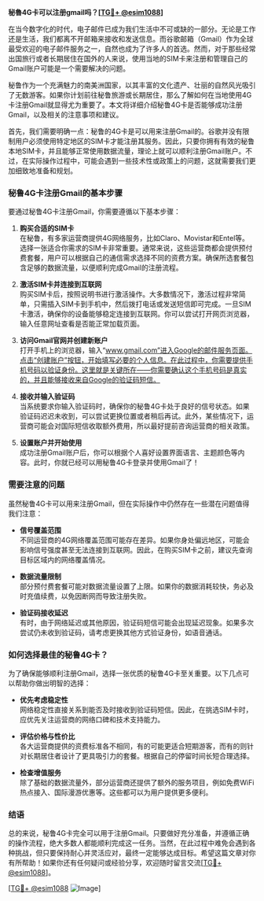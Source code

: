 **秘魯4G卡可以注册gmail吗？[[TG💪+ @esim1088](https://t.me/s/esim1088)]**

在当今数字化的时代，电子邮件已成为我们生活中不可或缺的一部分。无论是工作还是生活，我们都离不开邮箱来接收和发送信息。而谷歌邮箱（Gmail）作为全球最受欢迎的电子邮件服务之一，自然也成为了许多人的首选。然而，对于那些经常出国旅行或者长期居住在国外的人来说，使用当地的SIM卡来注册和管理自己的Gmail账户可能是一个需要解决的问题。

秘鲁作为一个充满魅力的南美洲国家，以其丰富的文化遗产、壮丽的自然风光吸引了无数游客。如果你计划前往秘鲁旅游或长期居住，那么了解如何在当地使用4G卡注册Gmail就显得尤为重要了。本文将详细介绍秘鲁4G卡是否能够成功注册Gmail，以及相关的注意事项和建议。

首先，我们需要明确一点：秘鲁的4G卡是可以用来注册Gmail的。谷歌并没有限制用户必须使用特定地区的SIM卡才能注册其服务。因此，只要你拥有有效的秘鲁本地SIM卡，并且能够正常使用数据流量，理论上就可以顺利注册Gmail账户。不过，在实际操作过程中，可能会遇到一些技术性或政策上的问题，这就需要我们更加细致地准备和规划。

### **秘鲁4G卡注册Gmail的基本步骤**

要通过秘鲁4G卡注册Gmail，你需要遵循以下基本步骤：

1. **购买合适的SIM卡**  
   在秘鲁，有多家运营商提供4G网络服务，比如Claro、Movistar和Entel等。选择一张适合你需求的SIM卡非常重要。通常来说，这些运营商都会提供预付费套餐，用户可以根据自己的通信需求选择不同的资费方案。确保所选套餐包含足够的数据流量，以便顺利完成Gmail的注册流程。

2. **激活SIM卡并连接到互联网**  
   购买SIM卡后，按照说明书进行激活操作。大多数情况下，激活过程非常简单，只需插入SIM卡到手机中，然后拨打电话或发送短信即可完成。一旦SIM卡激活，确保你的设备能够稳定连接到互联网。你可以尝试打开网页浏览器，输入任意网址查看是否能正常加载页面。

3. **访问Gmail官网并创建新账户**  
   打开手机上的浏览器，输入“www.gmail.com”进入Google的邮件服务页面。点击“创建账户”按钮，开始填写必要的个人信息。在此过程中，你需要提供手机号码以验证身份。这里就是关键所在——你需要确认这个手机号码是真实的，并且能够接收来自Google的验证码短信。

4. **接收并输入验证码**  
   当系统要求你输入验证码时，确保你的秘鲁4G卡处于良好的信号状态。如果验证码迟迟未收到，可以尝试更换位置或者稍后再试。此外，某些情况下，运营商可能会对国际短信收取额外费用，所以最好提前咨询运营商的相关政策。

5. **设置账户并开始使用**  
   成功注册Gmail账户后，你可以根据个人喜好设置界面语言、主题颜色等内容。此时，你就已经可以用秘鲁4G卡登录并使用Gmail了！

### **需要注意的问题**

虽然秘鲁4G卡可以用来注册Gmail，但在实际操作中仍然存在一些潜在问题值得我们注意：

- **信号覆盖范围**  
  不同运营商的4G网络覆盖范围可能存在差异。如果你身处偏远地区，可能会影响信号强度甚至无法连接到互联网。因此，在购买SIM卡之前，建议先查询目标区域内的网络覆盖情况。

- **数据流量限制**  
  部分预付费套餐可能对数据流量设置了上限。如果你的数据消耗较快，务必及时充值续费，以免因断网而导致注册失败。

- **验证码接收延迟**  
  有时，由于网络延迟或其他原因，验证码短信可能会出现延迟现象。如果多次尝试仍未收到验证码，请考虑更换其他方式验证身份，如语音通话。

### **如何选择最佳的秘鲁4G卡？**

为了确保能够顺利注册Gmail，选择一张优质的秘鲁4G卡至关重要。以下几点可以帮助你做出明智的选择：

- **优先考虑稳定性**  
  网络稳定性直接关系到能否及时接收到验证码短信。因此，在挑选SIM卡时，应优先关注运营商的网络口碑和技术支持能力。

- **评估价格与性价比**  
  各大运营商提供的资费标准各不相同，有的可能更适合短期游客，而有的则针对长期居住者设计了更具吸引力的套餐。根据自己的停留时间长短合理选择。

- **检查增值服务**  
  除了基础的数据流量外，部分运营商还提供了额外的服务项目，例如免费WiFi热点接入、国际漫游优惠等。这些都可以为用户提供更多便利。

### **结语**

总的来说，秘鲁4G卡完全可以用于注册Gmail。只要做好充分准备，并遵循正确的操作流程，绝大多数人都能顺利完成这一任务。当然，在此过程中难免会遇到各种挑战，但只要保持耐心并灵活应对，最终一定能够达成目标。希望这篇文章对你有所帮助！如果你还有任何疑问或经验分享，欢迎随时留言交流[[TG💪+ @esim1088](https://t.me/s/esim1088)]。

[[TG💪+ @esim1088](https://t.me/s/esim1088) ![Image](https://i.postimg.cc/4NQfJmqS/Snipaste-2025-05-13-00-14-12.png)]